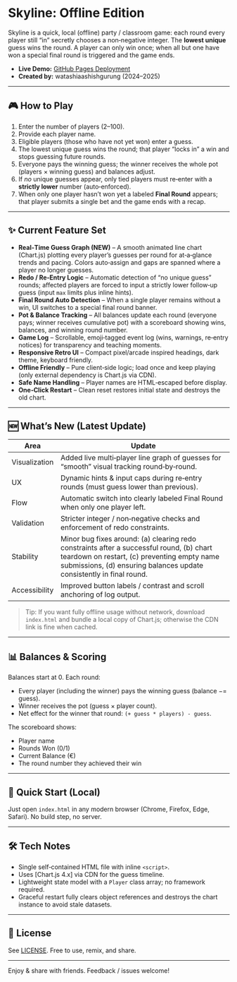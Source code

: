 # Skyline: Offline Edition

Skyline is a quick, local (offline) party / classroom game: each round every player still “in” secretly chooses a non‑negative integer. The **lowest unique** guess wins the round. A player can only win once; when all but one have won a special final round is triggered and the game ends.

* **Live Demo:** [GitHub Pages Deployment](https://watashiaashishgurung.github.io/skyline-app/)
* **Created by:** watashiaashishgurung (2024–2025)

---

## 🎮 How to Play
1. Enter the number of players (2–100).
2. Provide each player name.
3. Eligible players (those who have not yet won) enter a guess.
4. The lowest unique guess wins the round; that player “locks in” a win and stops guessing future rounds.
5. Everyone pays the winning guess; the winner receives the whole pot (players × winning guess) and balances adjust.
6. If *no* unique guesses appear, only tied players must re‑enter with a **strictly lower** number (auto‑enforced).
7. When only one player hasn’t won yet a labeled **Final Round** appears; that player submits a single bet and the game ends with a recap.

---

## ✨ Current Feature Set
* **Real‑Time Guess Graph (NEW)** – A smooth animated line chart (Chart.js) plotting every player’s guesses per round for at‑a‑glance trends and pacing. Colors auto‑assign and gaps are spanned where a player no longer guesses.
* **Redo / Re‑Entry Logic** – Automatic detection of “no unique guess” rounds; affected players are forced to input a strictly lower follow‑up guess (input `max` limits plus inline hints).
* **Final Round Auto Detection** – When a single player remains without a win, UI switches to a special final round banner.
* **Pot & Balance Tracking** – All balances update each round (everyone pays; winner receives cumulative pot) with a scoreboard showing wins, balances, and winning round number.
* **Game Log** – Scrollable, emoji‑tagged event log (wins, warnings, re‑entry notices) for transparency and teaching moments.
* **Responsive Retro UI** – Compact pixel/arcade inspired headings, dark theme, keyboard friendly.
* **Offline Friendly** – Pure client‑side logic; load once and keep playing (only external dependency is Chart.js via CDN).
* **Safe Name Handling** – Player names are HTML‑escaped before display.
* **One‑Click Restart** – Clean reset restores initial state and destroys the old chart.

---

## 🆕 What’s New (Latest Update)
| Area | Update |
|------|--------|
| Visualization | Added live multi‑player line graph of guesses for “smooth” visual tracking round‑by‑round. |
| UX | Dynamic hints & input caps during re‑entry rounds (must guess lower than previous). |
| Flow | Automatic switch into clearly labeled Final Round when only one player left. |
| Validation | Stricter integer / non‑negative checks and enforcement of redo constraints. |
| Stability | Minor bug fixes around: (a) clearing redo constraints after a successful round, (b) chart teardown on restart, (c) preventing empty name submissions, (d) ensuring balances update consistently in final round. |
| Accessibility | Improved button labels / contrast and scroll anchoring of log output. |

> Tip: If you want fully offline usage without network, download `index.html` and bundle a local copy of Chart.js; otherwise the CDN link is fine when cached.

---

## 📊 Balances & Scoring
Balances start at 0. Each round:
* Every player (including the winner) pays the winning guess (balance −= guess).
* Winner receives the pot (guess × player count).
* Net effect for the winner that round: `(+ guess * players) - guess`.

The scoreboard shows:
* Player name
* Rounds Won (0/1)
* Current Balance (€)
* The round number they achieved their win

---

## 🚀 Quick Start (Local)
Just open `index.html` in any modern browser (Chrome, Firefox, Edge, Safari). No build step, no server.

---

## 🛠 Tech Notes
* Single self‑contained HTML file with inline `<script>`.
* Uses [Chart.js 4.x] via CDN for the guess timeline.
* Lightweight state model with a `Player` class array; no framework required.
* Graceful restart fully clears object references and destroys the chart instance to avoid stale datasets.

---

## 📄 License
See [LICENSE](LICENSE). Free to use, remix, and share.

---

Enjoy & share with friends. Feedback / issues welcome!
